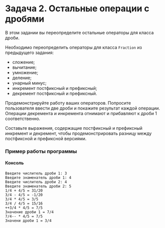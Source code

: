 # Задача 2. Остальные операции с дробями
В этом задании вы переопределите остальные операторы для класса дроби.

Необходимо переопределить операторы для класса `Fraction` из предыдущего задания:
 - сложение;
 - вычитание;
 - умножение;
 - деление;
 - унарный минус;
 - инкремент постфиксный и префиксный;
 - декремент постфиксный и префиксный.

Продемонстрируйте работу ваших операторов. Попросите пользователя ввести две дроби и покажите результат каждой операции. Операции декремента и инкремента отнимают и прибавляют к дроби 1 соответственно.

Составьте выражения, содержащие постфиксный и префиксный инкремент и декремент, чтобы продемонстрировать разницу между постфиксной и префиксной версиями.

### Пример работы программы
#### Консоль
```
Введите числитель дроби 1: 3
Введите знаменатель дроби 1: 4
Введите числитель дроби 2: 4
Введите знаменатель дроби 2: 5
1/4 + 4/5 = 31/20
3/4 - 4/5 = -1/20
3/4 * 4/5 = 3/5
3/4 / 4/5 = 15/16
++3/4 * 4/5 = 7/5
Значение дроби 1 = 7/4
7/4-- * 4/5 = 7/5
Значени дроби 1 = 3/4
```